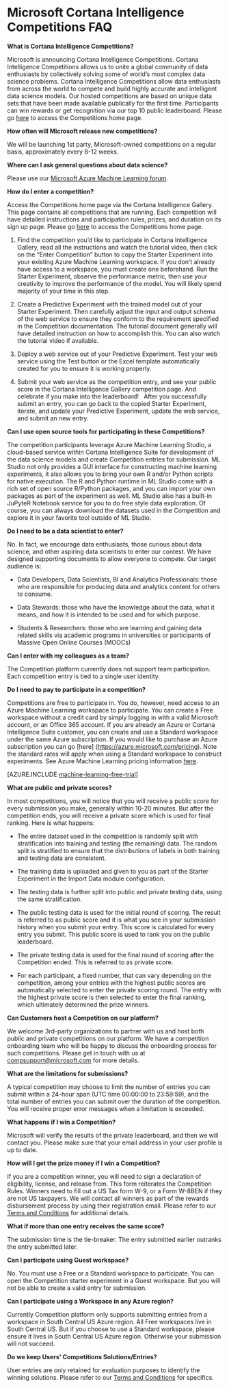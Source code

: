 <properties
	pageTitle="Cortana Intelligence Competitions FAQ | Microsoft Azure"
	description="Frequently asked questions about Microsoft Cortana Intelligence Competitions."
	services="machine-learning"
	documentationCenter=""
	authors="hning86"
	manager="paulettm"
	editor="cgronlun"/>

<tags
	ms.service="machine-learning"
	ms.workload="data-services"
	ms.tgt_pltfrm="na"
	ms.devlang="na"
	ms.topic="article"
	ms.date="09/06/2016"
	ms.author="haining;chlovel;garye"/>

# Microsoft Cortana Intelligence Competitions FAQ

**What is Cortana Intelligence Competitions?**

Microsoft is announcing Cortana Intelligence Competitions. Cortana Intelligence Competitions allows us to unite a global community of data enthusiasts by collectively solving some of world’s most complex data science problems. Cortana Intelligence Competitions allow data enthusiasts from across the world to compete and build highly accurate and intelligent data science models. Our hosted competitions are based on unique data sets that have been made available publically for the first time. Participants can win rewards or get recognition via our top 10 public leaderboard. Please go [here](http://aka.ms/CIComp) to access the Competitions home page.

**How often will Microsoft release new competitions?**

We will be launching 1st party, Microsoft-owned competitions on a regular basis, approximately every 8-12 weeks. 

**Where can I ask general questions about data science?**

Please use our [Microsoft Azure Machine Learning
forum](https://social.msdn.microsoft.com/forums/azure/home?forum=MachineLearning).

**How do I enter a competition?**

Access the Competitions home page via the Cortana Intelligence Gallery. This page contains all competitions that are running. Each competition will have detailed instructions and participation rules, prizes, and duration on its sign up page. Please go [here](http://aka.ms/CIComp) to access the Competitions home page.  

1. Find the competition you’d like to participate in Cortana Intelligence Gallery, read all the instructions and watch the tutorial video, then click on the “Enter Competition” button to copy the Starter Experiment into your existing Azure Machine Learning workspace. If you don’t already have access to a workspace, you must create one beforehand. Run the Starter Experiment, observe the performance metric, then use your creativity to improve the performance of the model. You will likely spend majority of your time in this step.   

2. Create a Predictive Experiment with the trained model out of your Starter Experiment. Then carefully adjust the input and output schema of the web service to ensure they conform to the requirement specified in the Competition documentation. The tutorial document generally will have detailed instruction on how to accomplish this. You can also watch the tutorial video if available.   

3. Deploy a web service out of your Predictive Experiment. Test your web service using the Test button or the Excel template automatically created for you to ensure it is working properly.   

4. Submit your web service as the competition entry, and see your public score in the Cortana Intelligence Gallery competition page. And celebrate if you make into the leaderboard!  
After you successfully submit an entry, you can go back to the copied Starter Experiment, iterate, and update your Predictive Experiment, update the web service, and submit an new entry.   

**Can I use open source tools for participating in these Competitions?**

The competition participants leverage Azure Machine Learning Studio, a cloud-based service within Cortana Intelligence Suite for development of the data science models and create Competition entries for submission. ML Studio not only provides a GUI interface for constructing machine learning experiments, it also allows you to bring your own R and/or Python scripts for native execution. The R and Python runtime in ML Studio come with a rich set of open source R/Python packages, and you can import your own packages as part of the experiment as well. ML Studio also has a built-in JuPyteR Notebook service for you to do free style data exploration. Of course, you can always download the datasets used in the Competition and explore it in your favorite tool outside of ML Studio. 

**Do I need to be a data scientist to enter?**

No. In fact, we encourage data enthusiasts, those curious about data science, and other aspiring data scientists to enter our contest. We have designed supporting documents to allow everyone to compete. Our target audience is:

* Data Developers, Data Scientists, BI and Analytics Professionals: those who are responsible for producing data and analytics content for others to consume.

* Data Stewards: those who have the knowledge about the data, what it means, and how it is intended to be used and for which purpose.

* Students & Researchers: those who are learning and gaining data related skills via academic programs in universities or participants of Massive Open Online Courses (MOOCs)


**Can I enter with my colleagues as a team?**

The Competition platform currently does not support team participation. Each competition entry is tied to a single user identity. 

**Do I need to pay to participate in a competition?**

Competitions are free to participate in. You do, however, need access to an Azure Machine Learning workspace to participate. You can create a Free workspace without a credit card by simply logging in with a valid Microsoft account, or an Office 365 account. If you are already an Azure or Cortana Intelligence Suite customer, you can create and use a Standard workspace under the same Azure subscription. If you would like to purchase an Azure subscription you can go [here] (https://azure.microsoft.com/pricing). Note the standard rates will apply when using a Standard workspace to construct experiments. See Azure Machine Learning pricing information [here](https://azure.microsoft.com/pricing/details/machine-learning/). 

[AZURE.INCLUDE [machine-learning-free-trial](../../includes/machine-learning-free-trial.md)]

**What are public and private scores?**

In most competitions, you will notice that you will receive a public score for every submission you make, generally within 10-20 minutes. But after the competition ends, you will receive a private score which is used for final ranking. Here is what happens:

* The entire dataset used in the competition is randomly split with stratification into training and testing (the remaining) data. The random split is stratified to ensure that the distributions of labels in both training and testing data are consistent.
 
* The training data is uploaded and given to you as part of the Starter Experiment in the Import Data module configuration.

* The testing data is further split into public and private testing data, using the same stratification.

* The public testing data is used for the initial round of scoring. The result is referred to as public score and it is what you see in your submission history when you submit your entry. This score is calculated for every entry you submit. This public score is used to rank you on the public leaderboard.

* The private testing data is used for the final round of scoring after the Competition ended. This is referred to as private score. 

* For each participant, a fixed number, that can vary depending on the competition, among your entries with the highest public scores are automatically selected to enter the private scoring round. The entry with the highest private score is then selected to enter the final ranking, which ultimately determined the prize winners.  

**Can Customers host a Competition on our platform?**

We welcome 3rd-party organizations to partner with us and host both public and private competitions on our platform. We have a competition onboarding team who will be happy to discuss the onboarding process for such competitions.  Please get in touch with us at [compsupport@microsoft.com](mailto:compsupport@microsoft.com) for more details. 

**What are the limitations for submissions?**

A typical competition may choose to limit the number of entries you can submit within a 24-hour span (UTC time 00:00:00 to 23:59:59), and the total number of entries you can submit over the duration of the competition. You will receive proper error messages when a limitation is exceeded. 

**What happens if I win a Competition?**

Microsoft will verify the results of the private leaderboard, and then we will contact you. Please make sure that your email address in your user profile is up to date.

**How will I get the prize money if I win a Competition?**

If you are a competition winner, you will need to sign a declaration of eligibility, license, and release from. This form reiterates the Competition Rules. Winners need to fill out a US Tax form W-9, or a Form W-8BEN if they are not US taxpayers. We will contact all winners as part of the rewards disbursement process by using their registration email. Please refer to our [Terms and Conditions](http://aka.ms/comptermsandconditions) for additional details.

**What if more than one entry receives the same score?**

The submission time is the tie-breaker. The entry submitted earlier outranks the entry submitted later.

**Can I participate using Guest workspace?**

No. You must use a Free or a Standard workspace to participate. You can open the Competition starter experiment in a Guest workspace. But you will not be able to create a valid entry for submission. 

**Can I participate using a Workspace in any Azure region?**

Currently Competition platform only supports submitting entries from a workspace in South Central US Azure region. All Free workspaces live in South Central US. But if you choose to use a Standard workspace, please ensure it lives in South Central US Azure region. Otherwise your submission will not succeed. 

**Do we keep Users’ Competitions Solutions/Entries?**

User entries are only retained for evaluation purposes to identify the winning solutions. Please refer to our [Terms and Conditions](http://aka.ms/comptermsandconditions) for specifics.
